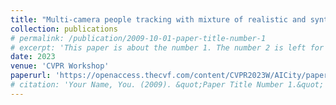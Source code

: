 ```yaml
---
title: "Multi-camera people tracking with mixture of realistic and synthetic knowledge"
collection: publications
# permalink: /publication/2009-10-01-paper-title-number-1
# excerpt: 'This paper is about the number 1. The number 2 is left for future work.'
date: 2023
venue: 'CVPR Workshop'
paperurl: 'https://openaccess.thecvf.com/content/CVPR2023W/AICity/papers/Nguyen_Multi-Camera_People_Tracking_With_Mixture_of_Realistic_and_Synthetic_Knowledge_CVPRW_2023_paper.pdf'
# citation: 'Your Name, You. (2009). &quot;Paper Title Number 1.&quot; <i>Journal 1</i>. 1(1).'
---
```

<!-- This paper presents a solution for Track 1 of the AI City Challenge 2023, which involves Multi-Camera People Tracking in indoor scenarios. The proposed framework comprises four modules: Vehicle detection, ReID feature extraction, single-camera multi-target tracking (SCMT), single-camera matching, and multi-camera matching. A significant contribution of our approach is the introduction of ID switch detection and ID switch splitting using the Gaussian mixture model, which efficiently addresses the problem of tracklets with ID switches. Furthermore, our system performs well in matching both synthetic and real data. The proposed R-matching algorithm performs exceptionally well in real scenarios despite being trained on synthetic data. Experimental results on the public test set of 2023 AI City Challenge Track 1 demonstrate the efficacy of the proposed approach, achieving an IDF1 of 94.17% and securing 2nd position on the leaderboard. Codes will be available at https://github.com/nguyenquivinhquang/Multi-camera-People-Tracking-With-Mixture-of-Realistic-and-Synthetic-Knowledge -->
<!-- [Download paper here](https://openaccess.thecvf.com/content/CVPR2023W/AICity/papers/Nguyen_Multi-Camera_People_Tracking_With_Mixture_of_Realistic_and_Synthetic_Knowledge_CVPRW_2023_paper.pdf) -->

<!-- Recommended citation: Your Name, You. (2009). "Paper Title Number 1." <i>Journal 1</i>. 1(1). -->